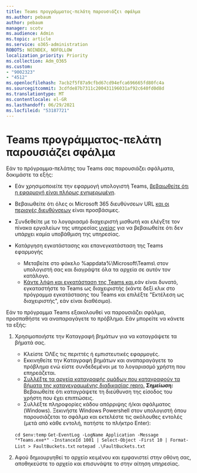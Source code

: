 ```yaml
---
title: Teams προγράμματος-πελάτη παρουσιάζει σφάλμα
ms.author: pebaum
author: pebaum
manager: scotv
ms.audience: Admin
ms.topic: article
ms.service: o365-administration
ROBOTS: NOINDEX, NOFOLLOW
localization_priority: Priority
ms.collection: Adm_O365
ms.custom:
- "9002323"
- "4512"
ms.openlocfilehash: 7acb2f5f87a9cfbd67cd94efca696665fd80fc4a
ms.sourcegitcommit: 3cdfde87b7311c200431196031af92c640fd0d8d
ms.translationtype: MT
ms.contentlocale: el-GR
ms.lasthandoff: 06/29/2021
ms.locfileid: "53187721"
---
```

# <a name="teams-client-crashing"></a>Teams προγράμματος-πελάτη παρουσιάζει σφάλμα

Εάν το πρόγραμμα-πελάτης του Teams σας παρουσιάζει σφάλματα, δοκιμάστε τα εξής:

- Εάν χρησιμοποιείτε την εφαρμογή υπολογιστή Teams, [βεβαιωθείτε ότι η εφαρμογή είναι πλήρως ενημερωμένη](https://support.office.com/article/Update-Microsoft-Teams-535a8e4b-45f0-4f6c-8b3d-91bca7a51db1).

- Βεβαιωθείτε ότι όλες οι Microsoft 365 διευθύνσεων URL [και οι περιοχές διευθύνσεων](/microsoftteams/connectivity-issues) είναι προσβάσιμες.

- Συνδεθείτε με το λογαριασμό διαχειριστή μισθωτή και ελέγξτε τον πίνακα εργαλείων της υπηρεσίας [υγείας](/office365/enterprise/view-service-health) για να βεβαιωθείτε ότι δεν υπάρχει καμία υποβάθμιση της υπηρεσίας.

- Κατάργηση εγκατάστασης και επανεγκατάσταση της Teams εφαρμογής
    - Μεταβείτε στο φάκελο %appdata%\Microsoft\Teams\ στον υπολογιστή σας και διαγράψτε όλα τα αρχεία σε αυτόν τον κατάλογο.
    - [Κάντε λήψη και εγκατάσταση της Teams και,](https://www.microsoft.com/microsoft-teams/download-app)εάν είναι δυνατό, εγκαταστήστε το Teams ως διαχειριστής  (κάντε δεξί κλικ στο πρόγραμμα εγκατάστασης του Teams και επιλέξτε "Εκτέλεση ως διαχειριστής", εάν είναι διαθέσιμο).

Εάν το πρόγραμμα Teams εξακολουθεί να παρουσιάζει σφάλμα, προσπαθήστε να αναπαραγάγετε το πρόβλημα. Εάν μπορείτε να κάνετε τα εξής:

1. Χρησιμοποιήστε την Καταγραφή βημάτων για να καταγράψετε τα βήματά σας.
    - Κλείστε ΌΛΕς τις περιττές ή εμπιστευτικές εφαρμογές.
    - Εκκινηθείτε την Καταγραφή βημάτων και αναπαραγάγετε το πρόβλημα ενώ είστε συνδεδεμένοι με το λογαριασμό χρήστη που επηρεάζεται.
    - [Συλλέξτε τα αρχεία καταγραφής ομάδων που καταγραφούν τα βήματα της καταγεγραμμένης διαδικασίας repro.](/microsoftteams/log-files) **Σημείωση:** Βεβαιωθείτε ότι καταγράψετε τη διεύθυνση της είσοδος του χρήστη που έχει επιπτώσεις.
    - Συλλέξτε πληροφορίες κάδου απόρριψης ή/και σφάλματος (Windows). Ξεκινήστε Windows Powershell στον υπολογιστή όπου παρουσιάζεται το σφάλμα και εκτελέστε τις ακόλουθες εντολές (μετά από κάθε εντολή, πατήστε το πλήκτρο Enter):

    `cd $env:temp` `Get-EventLog -LogName Application -Message "*Teams.exe*" -InstanceId 1001 | Select-Object -First 10 | Format-List > FaultBuckets.txt`
    `notepad .\FaultBuckets.txt`
    
2. Αφού δημιουργηθεί το αρχείο κειμένου και εμφανιστεί στην οθόνη σας, αποθηκεύστε το αρχείο και επισυνάψτε το στην αίτηση υπηρεσίας. 
